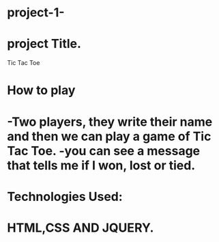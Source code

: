 <h1> project-1- </h1>

<h1>project Title.</h1>
Tic Tac Toe

<h1>How to play<h1>
-Two players, they write their name and then we can play a game of Tic Tac Toe.
-you can see a message that tells me if I won, lost or tied.

<h1>Technologies Used:<h1>
HTML,CSS AND JQUERY.

